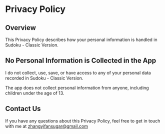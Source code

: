 # Privacy Policy
## Overview
This Privacy Policy describes how your personal information is handled in Sudoku - Classic Version.
## No Personal Information is Collected in the App
I do not collect, use, save, or have access to any of your personal data recorded in Sudoku - Classic Version.

The app does not collect personal information from anyone, including children under the age of 13.
## Contact Us
If you have any questions about this Privacy Policy, feel free to get in touch with me at zhangyifansugar@gmail.com
